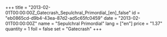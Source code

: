 +++
title = "2013-02-01T00:00:00Z_Gatecrash_Sepulchral_Primordial_[en]_false"
id = "eb0865cd-d9b4-43ea-87d2-ad5c65fc0459"
date = "2013-02-01T00:00:00Z"
name = "Sepulchral Primordial"
lang = ["en"]
price = "1.37"
quantity = 1
foil = false
set = "Gatecrash"
+++
